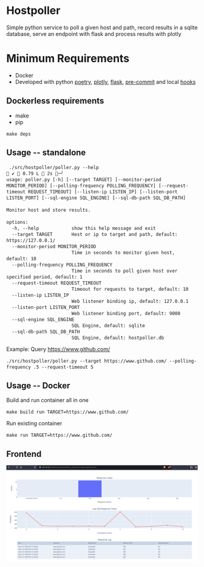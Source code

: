 # Hostpoller
Simple python service to poll a given host and path, record results in a sqlite database, serve an endpoint with flask and process results with plotly

# Minimum Requirements
* Docker
* Developed with python [poetry](https://python-poetry.org/), [plotly](https://plotly.com), [flask](https://palletsprojects.com/p/flask/), [pre-commit](https://pre-commit.com) and local [hooks](https://github.com/bneyedli/pre-commit-hook)

## Dockerless requirements
* make
* pip
```
make deps
```

## Usage -- standalone
```
 ./src/hostpoller/poller.py --help                                                                                                                                                                                                                                                                             ✔  0.79 L  2s ─╯
usage: poller.py [-h] [--target TARGET] [--monitor-period MONITOR_PERIOD] [--polling-frequency POLLING_FREQUENCY] [--request-timeout REQUEST_TIMEOUT] [--listen-ip LISTEN_IP] [--listen-port LISTEN_PORT] [--sql-engine SQL_ENGINE] [--sql-db-path SQL_DB_PATH]

Monitor host and store results.

options:
  -h, --help            show this help message and exit
  --target TARGET       Host or ip to target and path, default: https://127.0.0.1/
  --monitor-period MONITOR_PERIOD
                        Time in seconds to monitor given host, default: 10
  --polling-frequency POLLING_FREQUENCY
                        Time in seconds to poll given host over specified period, default: 1
  --request-timeout REQUEST_TIMEOUT
                        Timeout for requests to target, default: 10
  --listen-ip LISTEN_IP
                        Web listener binding ip, default: 127.0.0.1
  --listen-port LISTEN_PORT
                        Web listener binding port, default: 9000
  --sql-engine SQL_ENGINE
                        SQL Engine, default: sqlite
  --sql-db-path SQL_DB_PATH
                        SQL Engine, default: hostpoller.db
```
Example: Query https://www.github.com/
```
./src/hostpoller/poller.py --target https://www.github.com/ --polling-frequency .5 --request-timeout 5 
```

## Usage -- Docker
Build and run container all in one
```
make build run TARGET=https://www.github.com/
```
Run existing container
```
make run TARGET=https://www.github.com/
```

## Frontend
![Web UI](images/frontend.png)
